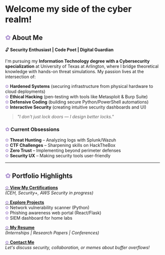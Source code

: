 # Welcome my side of the cyber realm! 

## <font color="#b399d4">✿</font> About Me  

🔓 **Security Enthusiast | Code Poet | Digital Guardian**  

I'm pursuing my **Information Technology degree with a Cybersecurity specialization** at University of Texas at Arlington, where I bridge theoretical knowledge with hands-on threat simulations. My passion lives at the intersection of:  

<font color="#b399d4">✿</font> **Hardened Systems** (securing infrastructure from physical hardware to cloud deployments)  
<font color="#b399d4">✿</font> **Ethical Hacking** (pen-testing with tools like Metasploit & Burp Suite)  
<font color="#b399d4">✿</font> **Defensive Coding** (building secure Python/PowerShell automations)  
<font color="#b399d4">✿</font> **Interactive Security** (creating intuitive security dashboards and UI)  

> *"I don't just lock doors — I design better locks."*  

### <font color="#b399d4">✿</font> Current Obsessions  
<font color="#b399d4">✿</font> **Threat Hunting** – Analyzing logs with Splunk/Wazuh  
<font color="#b399d4">✿</font> **CTF Challenges** – Sharpening skills on HackTheBox  
<font color="#b399d4">✿</font> **Zero Trust** – Implementing beyond perimeter defenses  
<font color="#b399d4">✿</font> **Security UX** – Making security tools user-friendly  

---

## <font color="#b399d4">✿</font> Portfolio Highlights  

[<font color="#b399d4">✿</font> **View My Certifications**](./certs.md)  
*(CEH, Security+, AWS Security in progress)*  

[<font color="#b399d4">✿</font> **Explore Projects**](./projects.md)  
<font color="#b399d4">✿</font> Network vulnerability scanner (Python)  
<font color="#b399d4">✿</font> Phishing awareness web portal (React/Flask)  
<font color="#b399d4">✿</font> SIEM dashboard for home labs  

[<font color="#b399d4">✿</font> **My Resume**](./resume.md)  
*(Internships | Research Papers | Conferences)*  

[<font color="#b399d4">✿</font> **Contact Me**](./contact.md)  
*Let's discuss security, collaboration, or memes about buffer overflows!*  
